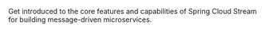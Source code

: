 Get introduced to the core features and capabilities of Spring Cloud Stream for building message-driven microservices.